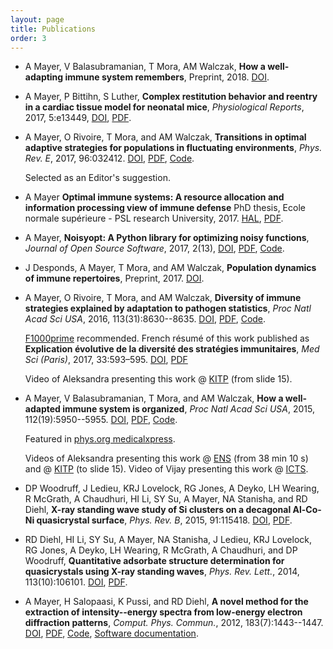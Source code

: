 ```yaml
---
layout: page
title: Publications
order: 3
---
```


* A Mayer, V Balasubramanian, T Mora, AM Walczak, **How a well-adapting immune system remembers**, Preprint, 2018. [DOI](https://doi.org/10.1101/347856).

* A Mayer, P Bittihn, S Luther, **Complex restitution behavior and reentry in a cardiac tissue model for neonatal mice**, *Physiological Reports*, 2017, 5:e13449, [DOI](http://doi.org/10.14814/phy2.13449), [PDF](http://physics.princeton.edu/~am66/paper/2017miceheart.pdf).

*   A Mayer, O Rivoire, T Mora, and AM Walczak, **Transitions in optimal adaptive strategies for populations in fluctuating environments**, *Phys. Rev. E*, 2017, 96:032412. [DOI](http://doi.org/10.1103/PhysRevE.96.032412), [PDF](http://physics.princeton.edu/~am66/paper/2017transitions.pdf), [Code](http://github.com/andim/transitions-paper).

    Selected as an Editor's suggestion.

* A Mayer **Optimal immune systems: A resource allocation and information processing view of immune defense** PhD thesis, Ecole normale supérieure - PSL research University, 2017. [HAL](https://hal.archives-ouvertes.fr/tel-01707653), [PDF](http://physics.princeton.edu/~am66/paper/2017phdthesis.pdf).

*   A Mayer, **Noisyopt: A Python library for optimizing noisy functions**, *Journal of Open Source Software*, 2017, 2(13), [DOI](http://doi.org/10.21105/joss.00258), [PDF](http://physics.princeton.edu/~am66/paper/2017noisyopt.pdf), [Code](http://github.com/andim/noisyopt).

*   J Desponds, A Mayer, T Mora, and AM Walczak, **Population dynamics of immune repertoires**, Preprint, 2017. [DOI](http://doi.org/10.1101/112755).

*   A Mayer, O Rivoire, T Mora, and AM Walczak, **Diversity of immune strategies explained by adaptation to pathogen statistics**, *Proc Natl Acad Sci USA*, 2016, 113(31):8630--8635. [DOI](http://dx.doi.org/10.1073/pnas.1600663113), [PDF](http://physics.princeton.edu/~am66/paper/2016evolimmune.pdf), [Code](http://github.com/andim/evolimmune).

    [F1000prime](http://f1000.com/prime/726559726) recommended. French résumé of this work published as **Explication évolutive de la diversité des stratégies immunitaires**, *Med Sci (Paris)*, 2017, 33:593–595. [DOI](http://doi.org/10.1051/medsci/20173306012), [PDF](http://physics.princeton.edu/~am66/paper/2017evolimmunefr.pdf)

    Video of Aleksandra presenting this work @ [KITP](http://online.kitp.ucsb.edu/online/immuno16/walczak/) (from slide 15).

*   A Mayer, V Balasubramanian, T Mora, and AM Walczak, **How a well-adapted immune system is organized**, *Proc Natl Acad Sci USA*, 2015, 112(19):5950--5955. [DOI](http://dx.doi.org/10.1073/pnas.1421827112), [PDF](http://physics.princeton.edu/~am66/paper/2015optimmune.pdf), [Code](http://github.com/andim/optimmune). 

    Featured in [phys.org medicalxpress](http://medicalxpress.com/news/2015-05-host-thyself-immune-self-organizes-minimize.html).

    Videos of Aleksandra presenting this work @ [ENS](http://www.savoirs.ens.fr/expose.php?id=2333) (from 38 min 10 s) and @ [KITP](http://online.kitp.ucsb.edu/online/immuno16/walczak/) (to slide 15). Video of Vijay presenting this work @ [ICTS](http://www.youtube.com/watch?v=7xnvNp8SKJY&t=32m0s).

*   DP Woodruff, J Ledieu, KRJ Lovelock, RG Jones, A Deyko, LH Wearing, R McGrath, A Chaudhuri, HI Li, SY Su, A Mayer, NA Stanisha, and RD Diehl, **X-ray standing wave study of Si clusters on a decagonal Al-Co-Ni quasicrystal surface**, *Phys. Rev. B*, 2015, 91:115418. [DOI](http://dx.doi.org/10.1103/PhysRevB.91.115418), [PDF](http://physics.princeton.edu/~am66/paper/2015quasicrystal.pdf).

*   RD Diehl, HI Li, SY Su, A Mayer, NA Stanisha, J Ledieu, KRJ Lovelock, RG Jones, A Deyko, LH Wearing, R McGrath, A Chaudhuri, and DP Woodruff, **Quantitative adsorbate structure determination for quasicrystals using X-ray standing waves**, *Phys. Rev. Lett.*, 2014, 113(10):106101. [DOI](http://dx.doi.org/10.1103/PhysRevLett.113.106101), [PDF](http://physics.princeton.edu/~am66/paper/2014quasicrystal.pdf).

*   A Mayer, H Salopaasi, K Pussi, and RD Diehl, **A novel method for the extraction of intensity--energy spectra from low-energy electron diffraction patterns**, *Comput. Phys. Commun.*, 2012, 183(7):1443--1447. [DOI](http://dx.doi.org/10.1016/j.cpc.2012.02.019), [PDF](http://physics.princeton.edu/~am66/paper/2012easyleed.pdf), [Code](http://github.com/andim/easyleed), [Software documentation](http://andim.github.io/easyleed/).
